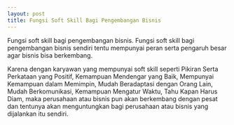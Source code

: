 ```yaml
---
layout: post
title: Fungsi Soft Skill Bagi Pengembangan Bisnis
---
```


Fungsi soft skill bagi pengembangan bisnis. Fungsi soft skill bagi pengembangan bisnis sendiri tentu mempunyai peran serta pengaruh besar agar bisnis bisa berkembang.

Karena dengan karyawan yang mempunyai soft skill seperti Pikiran Serta Perkataan yang Positif, Kemampuan Mendengar yang Baik, Mempunyai Kemampuan dalam Memimpin, Mudah Beradaptasi dengan Orang Lain, Mudah Berkomunikasi, Kemampuan Mengatur Waktu, Tahu Kapan Harus Diam, maka perusahaan atau bisnis pun akan berkembang dengan pesat dan tentunya akan menguntungkan bagi perusahaan atau bisnis yang dijalankan itu sendiri.

